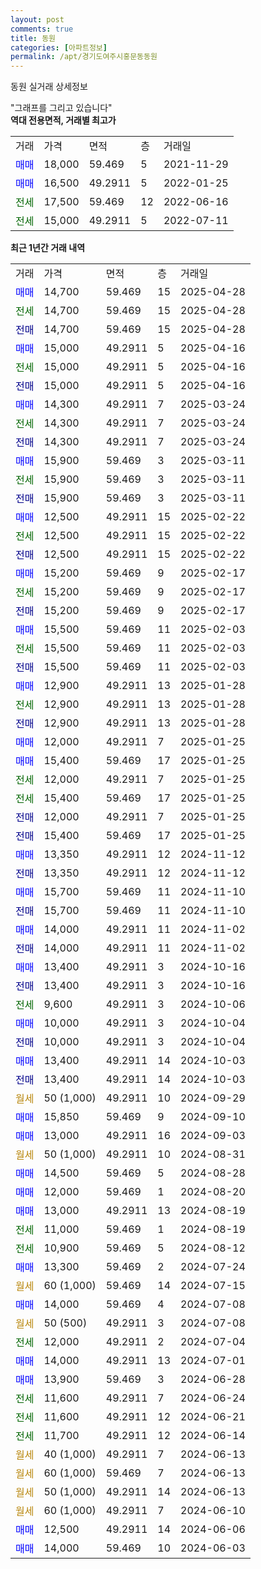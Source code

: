```yaml
---
layout: post
comments: true
title: 동원
categories: [아파트정보]
permalink: /apt/경기도여주시홍문동동원
---
```


동원 실거래 상세정보

<script type="text/javascript">
  google.charts.load('current', {'packages':['line', 'corechart']});
  google.charts.setOnLoadCallback(drawChart);

  function drawChart() {
    var data = new google.visualization.DataTable();
    data.addColumn('date', '거래일');
    data.addColumn('number', "매매");
    data.addColumn('number', "전세");
    data.addColumn('number', "전매");

    data.addRows([[new Date(Date.parse("2025-04-28")), 14700, null, null], [new Date(Date.parse("2025-04-28")), null, 14700, null], [new Date(Date.parse("2025-04-28")), null, null, 14700], [new Date(Date.parse("2025-04-16")), 15000, null, null], [new Date(Date.parse("2025-04-16")), null, 15000, null], [new Date(Date.parse("2025-04-16")), null, null, 15000], [new Date(Date.parse("2025-03-24")), 14300, null, null], [new Date(Date.parse("2025-03-24")), null, 14300, null], [new Date(Date.parse("2025-03-24")), null, null, 14300], [new Date(Date.parse("2025-03-11")), 15900, null, null], [new Date(Date.parse("2025-03-11")), null, 15900, null], [new Date(Date.parse("2025-03-11")), null, null, 15900], [new Date(Date.parse("2025-02-22")), 12500, null, null], [new Date(Date.parse("2025-02-22")), null, 12500, null], [new Date(Date.parse("2025-02-22")), null, null, 12500], [new Date(Date.parse("2025-02-17")), 15200, null, null], [new Date(Date.parse("2025-02-17")), null, 15200, null], [new Date(Date.parse("2025-02-17")), null, null, 15200], [new Date(Date.parse("2025-02-03")), 15500, null, null], [new Date(Date.parse("2025-02-03")), null, 15500, null], [new Date(Date.parse("2025-02-03")), null, null, 15500], [new Date(Date.parse("2025-01-28")), 12900, null, null], [new Date(Date.parse("2025-01-28")), null, 12900, null], [new Date(Date.parse("2025-01-28")), null, null, 12900], [new Date(Date.parse("2025-01-25")), 12000, null, null], [new Date(Date.parse("2025-01-25")), 15400, null, null], [new Date(Date.parse("2025-01-25")), null, 12000, null], [new Date(Date.parse("2025-01-25")), null, 15400, null], [new Date(Date.parse("2025-01-25")), null, null, 12000], [new Date(Date.parse("2025-01-25")), null, null, 15400], [new Date(Date.parse("2024-11-12")), 13350, null, null], [new Date(Date.parse("2024-11-12")), null, null, 13350], [new Date(Date.parse("2024-11-10")), 15700, null, null], [new Date(Date.parse("2024-11-10")), null, null, 15700], [new Date(Date.parse("2024-11-02")), 14000, null, null], [new Date(Date.parse("2024-11-02")), null, null, 14000], [new Date(Date.parse("2024-10-16")), 13400, null, null], [new Date(Date.parse("2024-10-16")), null, null, 13400], [new Date(Date.parse("2024-10-06")), null, 9600, null], [new Date(Date.parse("2024-10-04")), 10000, null, null], [new Date(Date.parse("2024-10-04")), null, null, 10000], [new Date(Date.parse("2024-10-03")), 13400, null, null], [new Date(Date.parse("2024-10-03")), null, null, 13400], [new Date(Date.parse("2024-09-29")), null, null, null], [new Date(Date.parse("2024-09-10")), 15850, null, null], [new Date(Date.parse("2024-09-03")), 13000, null, null], [new Date(Date.parse("2024-08-31")), null, null, null], [new Date(Date.parse("2024-08-28")), 14500, null, null], [new Date(Date.parse("2024-08-20")), 12000, null, null], [new Date(Date.parse("2024-08-19")), 13000, null, null], [new Date(Date.parse("2024-08-19")), null, 11000, null], [new Date(Date.parse("2024-08-12")), null, 10900, null], [new Date(Date.parse("2024-07-24")), 13300, null, null], [new Date(Date.parse("2024-07-15")), null, null, null], [new Date(Date.parse("2024-07-08")), 14000, null, null], [new Date(Date.parse("2024-07-08")), null, null, null], [new Date(Date.parse("2024-07-04")), null, 12000, null], [new Date(Date.parse("2024-07-01")), 14000, null, null], [new Date(Date.parse("2024-06-28")), 13900, null, null], [new Date(Date.parse("2024-06-24")), null, 11600, null], [new Date(Date.parse("2024-06-21")), null, 11600, null], [new Date(Date.parse("2024-06-14")), null, 11700, null], [new Date(Date.parse("2024-06-13")), null, null, null], [new Date(Date.parse("2024-06-13")), null, null, null], [new Date(Date.parse("2024-06-13")), null, null, null], [new Date(Date.parse("2024-06-10")), null, null, null], [new Date(Date.parse("2024-06-06")), 12500, null, null], [new Date(Date.parse("2024-06-03")), 14000, null, null]]);

    var options = {
      hAxis: {
        format: 'yyyy/MM/dd'
      },    
      lineWidth: 0,
      pointsVisible: true,    
      title: '최근 1년간 유형별 실거래가 분포',
      legend: { position: 'bottom' }
    };

    var formatter = new google.visualization.NumberFormat({pattern:'###,###'} );
    formatter.format(data, 1);
    formatter.format(data, 2);
    
    setTimeout(function() {
        var chart = new google.visualization.LineChart(document.getElementById('columnchart_material'));
        chart.draw(data, (options));
        document.getElementById('loading').style.display = 'none';
    }, 200);
  }
</script>


<div id="loading" style="z-index:20; display: block; margin-left: 0px">"그래프를 그리고 있습니다"</div>
<div id="columnchart_material" style="width: 95%; margin-left: 0px; display: block"></div>
<!-- contents start -->
<b>역대 전용면적, 거래별 최고가</b>
<table class="sortable">
    <tr>
      <td>거래</td>
      <td>가격</td>
      <td>면적</td>
      <td>층</td>
      <td>거래일</td>
    </tr>
        <tr>
          <td><a style="color: blue">매매</a></td>
          <td>18,000</td>
          <td>59.469</td>
          <td>5</td>
          <td>2021-11-29</td>
        </tr>            <tr>
          <td><a style="color: blue">매매</a></td>
          <td>16,500</td>
          <td>49.2911</td>
          <td>5</td>
          <td>2022-01-25</td>
        </tr>        
        <tr>
              <td><a style="color: darkgreen">전세</a></td>
              <td>17,500</td>
              <td>59.469</td>
              <td>12</td>
              <td>2022-06-16</td>
            </tr>            <tr>
              <td><a style="color: darkgreen">전세</a></td>
              <td>15,000</td>
              <td>49.2911</td>
              <td>5</td>
              <td>2022-07-11</td>
            </tr>        
    
</table>

<b>최근 1년간 거래 내역</b>

<table class="sortable">
    <tr>
      <td>거래</td>
      <td>가격</td>
      <td>면적</td>
      <td>층</td>
      <td>거래일</td>
    </tr>
    <tr>
      <td><a style="color: blue">매매</a></td>
      <td>14,700</td>
      <td>59.469</td>
      <td>15</td>
      <td>2025-04-28</td>
    </tr>          <tr>
      <td><a style="color: darkgreen">전세</a></td>
      <td>14,700</td>
      <td>59.469</td>
      <td>15</td>
      <td>2025-04-28</td>
    </tr>          <tr>
      <td><a style="color: darkblue">전매</a></td>
      <td>14,700</td>
      <td>59.469</td>
      <td>15</td>
      <td>2025-04-28</td>
    </tr>          <tr>
      <td><a style="color: blue">매매</a></td>
      <td>15,000</td>
      <td>49.2911</td>
      <td>5</td>
      <td>2025-04-16</td>
    </tr>          <tr>
      <td><a style="color: darkgreen">전세</a></td>
      <td>15,000</td>
      <td>49.2911</td>
      <td>5</td>
      <td>2025-04-16</td>
    </tr>          <tr>
      <td><a style="color: darkblue">전매</a></td>
      <td>15,000</td>
      <td>49.2911</td>
      <td>5</td>
      <td>2025-04-16</td>
    </tr>          <tr>
      <td><a style="color: blue">매매</a></td>
      <td>14,300</td>
      <td>49.2911</td>
      <td>7</td>
      <td>2025-03-24</td>
    </tr>          <tr>
      <td><a style="color: darkgreen">전세</a></td>
      <td>14,300</td>
      <td>49.2911</td>
      <td>7</td>
      <td>2025-03-24</td>
    </tr>          <tr>
      <td><a style="color: darkblue">전매</a></td>
      <td>14,300</td>
      <td>49.2911</td>
      <td>7</td>
      <td>2025-03-24</td>
    </tr>          <tr>
      <td><a style="color: blue">매매</a></td>
      <td>15,900</td>
      <td>59.469</td>
      <td>3</td>
      <td>2025-03-11</td>
    </tr>          <tr>
      <td><a style="color: darkgreen">전세</a></td>
      <td>15,900</td>
      <td>59.469</td>
      <td>3</td>
      <td>2025-03-11</td>
    </tr>          <tr>
      <td><a style="color: darkblue">전매</a></td>
      <td>15,900</td>
      <td>59.469</td>
      <td>3</td>
      <td>2025-03-11</td>
    </tr>          <tr>
      <td><a style="color: blue">매매</a></td>
      <td>12,500</td>
      <td>49.2911</td>
      <td>15</td>
      <td>2025-02-22</td>
    </tr>          <tr>
      <td><a style="color: darkgreen">전세</a></td>
      <td>12,500</td>
      <td>49.2911</td>
      <td>15</td>
      <td>2025-02-22</td>
    </tr>          <tr>
      <td><a style="color: darkblue">전매</a></td>
      <td>12,500</td>
      <td>49.2911</td>
      <td>15</td>
      <td>2025-02-22</td>
    </tr>          <tr>
      <td><a style="color: blue">매매</a></td>
      <td>15,200</td>
      <td>59.469</td>
      <td>9</td>
      <td>2025-02-17</td>
    </tr>          <tr>
      <td><a style="color: darkgreen">전세</a></td>
      <td>15,200</td>
      <td>59.469</td>
      <td>9</td>
      <td>2025-02-17</td>
    </tr>          <tr>
      <td><a style="color: darkblue">전매</a></td>
      <td>15,200</td>
      <td>59.469</td>
      <td>9</td>
      <td>2025-02-17</td>
    </tr>          <tr>
      <td><a style="color: blue">매매</a></td>
      <td>15,500</td>
      <td>59.469</td>
      <td>11</td>
      <td>2025-02-03</td>
    </tr>          <tr>
      <td><a style="color: darkgreen">전세</a></td>
      <td>15,500</td>
      <td>59.469</td>
      <td>11</td>
      <td>2025-02-03</td>
    </tr>          <tr>
      <td><a style="color: darkblue">전매</a></td>
      <td>15,500</td>
      <td>59.469</td>
      <td>11</td>
      <td>2025-02-03</td>
    </tr>          <tr>
      <td><a style="color: blue">매매</a></td>
      <td>12,900</td>
      <td>49.2911</td>
      <td>13</td>
      <td>2025-01-28</td>
    </tr>          <tr>
      <td><a style="color: darkgreen">전세</a></td>
      <td>12,900</td>
      <td>49.2911</td>
      <td>13</td>
      <td>2025-01-28</td>
    </tr>          <tr>
      <td><a style="color: darkblue">전매</a></td>
      <td>12,900</td>
      <td>49.2911</td>
      <td>13</td>
      <td>2025-01-28</td>
    </tr>          <tr>
      <td><a style="color: blue">매매</a></td>
      <td>12,000</td>
      <td>49.2911</td>
      <td>7</td>
      <td>2025-01-25</td>
    </tr>          <tr>
      <td><a style="color: blue">매매</a></td>
      <td>15,400</td>
      <td>59.469</td>
      <td>17</td>
      <td>2025-01-25</td>
    </tr>          <tr>
      <td><a style="color: darkgreen">전세</a></td>
      <td>12,000</td>
      <td>49.2911</td>
      <td>7</td>
      <td>2025-01-25</td>
    </tr>          <tr>
      <td><a style="color: darkgreen">전세</a></td>
      <td>15,400</td>
      <td>59.469</td>
      <td>17</td>
      <td>2025-01-25</td>
    </tr>          <tr>
      <td><a style="color: darkblue">전매</a></td>
      <td>12,000</td>
      <td>49.2911</td>
      <td>7</td>
      <td>2025-01-25</td>
    </tr>          <tr>
      <td><a style="color: darkblue">전매</a></td>
      <td>15,400</td>
      <td>59.469</td>
      <td>17</td>
      <td>2025-01-25</td>
    </tr>          <tr>
      <td><a style="color: blue">매매</a></td>
      <td>13,350</td>
      <td>49.2911</td>
      <td>12</td>
      <td>2024-11-12</td>
    </tr>          <tr>
      <td><a style="color: darkblue">전매</a></td>
      <td>13,350</td>
      <td>49.2911</td>
      <td>12</td>
      <td>2024-11-12</td>
    </tr>          <tr>
      <td><a style="color: blue">매매</a></td>
      <td>15,700</td>
      <td>59.469</td>
      <td>11</td>
      <td>2024-11-10</td>
    </tr>          <tr>
      <td><a style="color: darkblue">전매</a></td>
      <td>15,700</td>
      <td>59.469</td>
      <td>11</td>
      <td>2024-11-10</td>
    </tr>          <tr>
      <td><a style="color: blue">매매</a></td>
      <td>14,000</td>
      <td>49.2911</td>
      <td>11</td>
      <td>2024-11-02</td>
    </tr>          <tr>
      <td><a style="color: darkblue">전매</a></td>
      <td>14,000</td>
      <td>49.2911</td>
      <td>11</td>
      <td>2024-11-02</td>
    </tr>          <tr>
      <td><a style="color: blue">매매</a></td>
      <td>13,400</td>
      <td>49.2911</td>
      <td>3</td>
      <td>2024-10-16</td>
    </tr>          <tr>
      <td><a style="color: darkblue">전매</a></td>
      <td>13,400</td>
      <td>49.2911</td>
      <td>3</td>
      <td>2024-10-16</td>
    </tr>          <tr>
      <td><a style="color: darkgreen">전세</a></td>
      <td>9,600</td>
      <td>49.2911</td>
      <td>3</td>
      <td>2024-10-06</td>
    </tr>          <tr>
      <td><a style="color: blue">매매</a></td>
      <td>10,000</td>
      <td>49.2911</td>
      <td>3</td>
      <td>2024-10-04</td>
    </tr>          <tr>
      <td><a style="color: darkblue">전매</a></td>
      <td>10,000</td>
      <td>49.2911</td>
      <td>3</td>
      <td>2024-10-04</td>
    </tr>          <tr>
      <td><a style="color: blue">매매</a></td>
      <td>13,400</td>
      <td>49.2911</td>
      <td>14</td>
      <td>2024-10-03</td>
    </tr>          <tr>
      <td><a style="color: darkblue">전매</a></td>
      <td>13,400</td>
      <td>49.2911</td>
      <td>14</td>
      <td>2024-10-03</td>
    </tr>          <tr>
      <td><a style="color: darkgoldenrod">월세</a></td>
      <td>50 (1,000)</td>
      <td>49.2911</td>
      <td>10</td>
      <td>2024-09-29</td>
    </tr>          <tr>
      <td><a style="color: blue">매매</a></td>
      <td>15,850</td>
      <td>59.469</td>
      <td>9</td>
      <td>2024-09-10</td>
    </tr>          <tr>
      <td><a style="color: blue">매매</a></td>
      <td>13,000</td>
      <td>49.2911</td>
      <td>16</td>
      <td>2024-09-03</td>
    </tr>          <tr>
      <td><a style="color: darkgoldenrod">월세</a></td>
      <td>50 (1,000)</td>
      <td>49.2911</td>
      <td>10</td>
      <td>2024-08-31</td>
    </tr>          <tr>
      <td><a style="color: blue">매매</a></td>
      <td>14,500</td>
      <td>59.469</td>
      <td>5</td>
      <td>2024-08-28</td>
    </tr>          <tr>
      <td><a style="color: blue">매매</a></td>
      <td>12,000</td>
      <td>59.469</td>
      <td>1</td>
      <td>2024-08-20</td>
    </tr>          <tr>
      <td><a style="color: blue">매매</a></td>
      <td>13,000</td>
      <td>49.2911</td>
      <td>13</td>
      <td>2024-08-19</td>
    </tr>          <tr>
      <td><a style="color: darkgreen">전세</a></td>
      <td>11,000</td>
      <td>59.469</td>
      <td>1</td>
      <td>2024-08-19</td>
    </tr>          <tr>
      <td><a style="color: darkgreen">전세</a></td>
      <td>10,900</td>
      <td>59.469</td>
      <td>5</td>
      <td>2024-08-12</td>
    </tr>          <tr>
      <td><a style="color: blue">매매</a></td>
      <td>13,300</td>
      <td>59.469</td>
      <td>2</td>
      <td>2024-07-24</td>
    </tr>          <tr>
      <td><a style="color: darkgoldenrod">월세</a></td>
      <td>60 (1,000)</td>
      <td>59.469</td>
      <td>14</td>
      <td>2024-07-15</td>
    </tr>          <tr>
      <td><a style="color: blue">매매</a></td>
      <td>14,000</td>
      <td>59.469</td>
      <td>4</td>
      <td>2024-07-08</td>
    </tr>          <tr>
      <td><a style="color: darkgoldenrod">월세</a></td>
      <td>50 (500)</td>
      <td>49.2911</td>
      <td>3</td>
      <td>2024-07-08</td>
    </tr>          <tr>
      <td><a style="color: darkgreen">전세</a></td>
      <td>12,000</td>
      <td>49.2911</td>
      <td>2</td>
      <td>2024-07-04</td>
    </tr>          <tr>
      <td><a style="color: blue">매매</a></td>
      <td>14,000</td>
      <td>49.2911</td>
      <td>13</td>
      <td>2024-07-01</td>
    </tr>          <tr>
      <td><a style="color: blue">매매</a></td>
      <td>13,900</td>
      <td>59.469</td>
      <td>3</td>
      <td>2024-06-28</td>
    </tr>          <tr>
      <td><a style="color: darkgreen">전세</a></td>
      <td>11,600</td>
      <td>49.2911</td>
      <td>7</td>
      <td>2024-06-24</td>
    </tr>          <tr>
      <td><a style="color: darkgreen">전세</a></td>
      <td>11,600</td>
      <td>49.2911</td>
      <td>12</td>
      <td>2024-06-21</td>
    </tr>          <tr>
      <td><a style="color: darkgreen">전세</a></td>
      <td>11,700</td>
      <td>49.2911</td>
      <td>12</td>
      <td>2024-06-14</td>
    </tr>          <tr>
      <td><a style="color: darkgoldenrod">월세</a></td>
      <td>40 (1,000)</td>
      <td>49.2911</td>
      <td>7</td>
      <td>2024-06-13</td>
    </tr>          <tr>
      <td><a style="color: darkgoldenrod">월세</a></td>
      <td>60 (1,000)</td>
      <td>59.469</td>
      <td>7</td>
      <td>2024-06-13</td>
    </tr>          <tr>
      <td><a style="color: darkgoldenrod">월세</a></td>
      <td>50 (1,000)</td>
      <td>49.2911</td>
      <td>14</td>
      <td>2024-06-13</td>
    </tr>          <tr>
      <td><a style="color: darkgoldenrod">월세</a></td>
      <td>60 (1,000)</td>
      <td>49.2911</td>
      <td>7</td>
      <td>2024-06-10</td>
    </tr>          <tr>
      <td><a style="color: blue">매매</a></td>
      <td>12,500</td>
      <td>49.2911</td>
      <td>14</td>
      <td>2024-06-06</td>
    </tr>          <tr>
      <td><a style="color: blue">매매</a></td>
      <td>14,000</td>
      <td>59.469</td>
      <td>10</td>
      <td>2024-06-03</td>
    </tr>      </table>
<!-- contents end -->    

